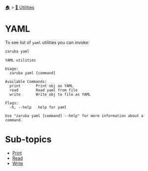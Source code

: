 <!--startTocHeader-->
[🏠](../../README.md) > [🔧 Utilities](../README.md)
# YAML
<!--endTocHeader-->

To see list of `yaml` utilities you can invoke:

<!--startCode-->
```bash
zaruba yaml
```

```
YAML utilities

Usage:
  zaruba yaml [command]

Available Commands:
  print       Print obj as YAML
  read        Read yaml from file
  write       Write obj to file as YAML

Flags:
  -h, --help   help for yaml

Use "zaruba yaml [command] --help" for more information about a command.

```
<!--endCode-->

<!--startTocSubtopic-->
# Sub-topics
* [Print](print.md)
* [Read](read.md)
* [Write](write.md)
<!--endTocSubtopic-->